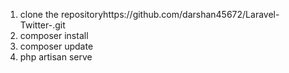 1. clone the repositoryhttps://github.com/darshan45672/Laravel-Twitter-.git
2. composer install
3. composer update
4. php artisan serve
